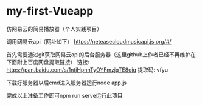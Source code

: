 # my-first-Vueapp


仿网易云的简易播放器（个人实践项目）


调用网易云api（网址如下）
https://neteasecloudmusicapi.js.org/#/

首先需要通过git获取网易云api的后台服务器（这里github上作者已经不再维护在下面附上百度网盘提取链接）
链接: https://pan.baidu.com/s/1ntjHpnnTyOYFmzjqTE8ojg 提取码: vfyu

下载好服务器以后cmd进入服务器运行node app.js

完成以上准备工作即可npm run serve运行此项目
